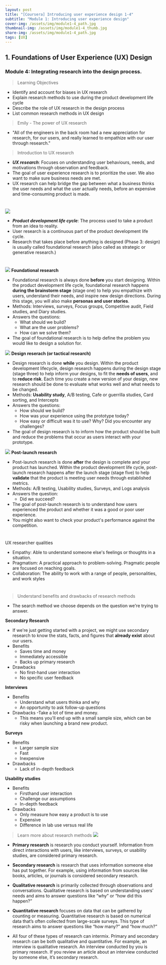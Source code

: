 ```yaml
---
layout: post
title: "[Coursera] Introducing user experience design 1-4"
subtitle: "Module 1: Introducing user experience design"
cover-img: /assets/img/module1-4_path.jpg
thumbnail-img: /assets/img/module1-4_thumb.jpg
share-img: /assets/img/module1-4_path.jpg
tags: [UX]
---
```

## 1. Foundations of User Experience (UX) Design
### Module 4: Integrating research into the design process.

> Learning Objectives

- Identify and account for biases in UX research
- Explain research methods to use during the product development life cycle
- Describe the role of UX research in the design process
- List common research methods in UX design

> Emily - The power of UX research

- "All of the engineers in the back room had a new appreciation for research, for our users, and really learned to empathize with our user through research."

> Introduction to UX research

- ***UX research***: Focuses on understanding user behaviours, needs, and motivations through observation and feedback.
- The goal of user experience research is to prioritize the user. We also want to make sure business needs are met. 
- UX research can help bridge the gap between what a business thinks the user needs and what the user actually needs, before an expensive and time-consuming product is made.
#
![](https://velog.velcdn.com/images/erica990604/post/5040c662-bf68-4081-b628-76f1da56ef5b/image.png)

- ***Product development life cycle***: The process used to take a product from an idea to reality.
- User research is a continuous part of the product development life cycle. 
- Research that takes place before anything is designed (Phase 3: design) is usually called foundational research (also called as strategic or generative research.)
#
![](https://velog.velcdn.com/images/erica990604/post/3cbecd1b-c808-496a-bbe5-f94cf0043bfe/image.png)
**Foundational research**
- Foundational research is always done **before** you start designing. Within the product development life cycle, foundational research happens **during the brainstorm stage** (stage one) to help you empathize with users, understand their needs, and inspire new design directions. During this stage, you will also make **personas and user stories**.
- Methods: Interviews, surveys, Focus groups, Competitive audit, Field studies, and Diary studies.
- Answers the questions:
	- What should we build?
    - What are the user problems?
    - How can we solve them?
- The goal of foundational research is to help define the problem you would like to design a solution for.

![](https://velog.velcdn.com/images/erica990604/post/82fe57bf-3b60-40fd-bd2d-6796ffcd4757/image.png)
**Design reserach (or tactical research)**
- Design research is done **while** you design. Within the product development lifecycle, design research happens during the design stage (stage three) to help inform your designs, to fit the **needs of users**, and to **reduce risk**. Each time you create a new version of your design, new research should be done to evaluate what works well and what needs to be changed.
- Methods: **Usability study**, A/B testing, Cafe or guerrilla studies, Card sorting, and Intercepts
- Answers the questions:
	- How should we build?
    - How was your experience using the prototype today?
    - How easy or difficult was it to use? Why? Did you encounter any challenges? 
- The goal of design research is to inform how the product should be built and reduce the problems that occur as users interact with your prototype.

![](https://velog.velcdn.com/images/erica990604/post/20b6e349-b498-4476-9336-e81286132ec6/image.png)
**Post-launch research**
- Post-launch research is done **after** the design is complete and your product has launched. Within the product development life cycle, post-launch research happens after the launch stage (stage five) to help **validate** that the product is meeting user needs through established metrics.
- Methods: A/B testing, Usability studies, Surveys, and Logs analysis
- Answers the question: 
	- Did we succeed?
- The goal of post-launch research is to understand how users experienced the product and whether it was a good or poor user experience. 
- You might also want to check your product's performance against the competition.
#
UX researcher qualities
- Empathy: Able to understand someone else's feelings or thoughts in a situation. 
- Pragmatism: A practical approach to problem-solving. Pragmatic people are focused on reaching goals. 
- Collaboration: The ability to work with a range of people, personalities, and work styles
#
> Understand benefits and drawbacks of research methods

- The search method we choose depends on the question we're trying to answer. 

**Secondary Research**
- If we're just getting started with a project, we might use secondary research to know the stats, facts, and figures that **already exist** about our users.
- Benefits
	- Saves time and money
    - Immediately accessible
    - Backs up primary research
- Drawbacks
	- No first-hand user interaction
    - No specific user feedback

**Interviews**
- Benefits
	- Understand what users thinka and why
	- An opportunity to ask follow-up questions 
- Drawbacks
	-Take a lot of time and money. 
    - This means you'll end up with a small sample size, which can be risky when launching a brand new product.

**Surveys**
- Benefits
	- Larger sample size
    - Fast
    - Inexpensive
- Drawbacks
	- Lack of in-depth feedback

**Usability studies**
- Benefits
	- Firsthand user interaction
    - Challenge our assumptions
    - In-depth feedback
- Drawbacks
	- Only measure how easy a product is to use
    - Expensive
    - Difference in lab use versus real life

> Learn more about research methods
![](https://velog.velcdn.com/images/erica990604/post/5bf6c550-e21c-4511-b6c9-a5f6273e18b5/image.png)

- **Primary research** is research you conduct yourself. Information from direct interactions with users, like interviews, surveys, or usability studies, are considered primary research.

- **Secondary research** is research that uses information someone else has put together. For example, using information from sources like books, articles, or journals is considered secondary research.

- **Qualitative research** is primarily collected through observations and conversations. Qualitative research is based on understanding users’ needs and aims to answer questions like “why” or “how did this happen?”

- **Quantitative research** focuses on data that can be gathered by counting or measuring. Quantitative research is based on numerical data that’s often collected from large-scale surveys. This type of research aims to answer questions like “how many?” and “how much?”

- All four of these types of research can intermix. Primary and secondary research can be both qualitative and quantitative. For example, an interview is qualitative research. An interview conducted by you is primary research. If you review an article about an interview conducted by someone else, it’s secondary research. 